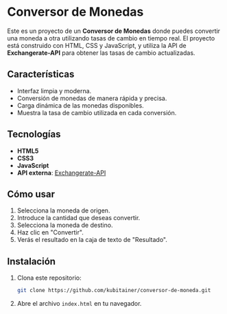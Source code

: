 # Conversor de Monedas

Este es un proyecto de un **Conversor de Monedas** donde puedes convertir una moneda a otra utilizando tasas de cambio en tiempo real. El proyecto está construido con HTML, CSS y JavaScript, y utiliza la API de **Exchangerate-API** para obtener las tasas de cambio actualizadas.

## Características

- Interfaz limpia y moderna.
- Conversión de monedas de manera rápida y precisa.
- Carga dinámica de las monedas disponibles.
- Muestra la tasa de cambio utilizada en cada conversión.

## Tecnologías

- **HTML5**
- **CSS3**
- **JavaScript**
- **API externa**: [Exchangerate-API](https://www.exchangerate-api.com/)

## Cómo usar

1. Selecciona la moneda de origen.
2. Introduce la cantidad que deseas convertir.
3. Selecciona la moneda de destino.
4. Haz clic en "Convertir".
5. Verás el resultado en la caja de texto de "Resultado".

## Instalación

1. Clona este repositorio:
    ```bash
    git clone https://github.com/kubitainer/conversor-de-moneda.git
    ```

2. Abre el archivo `index.html` en tu navegador.
